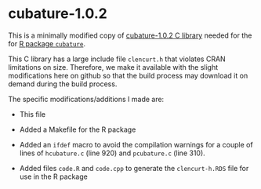 # cubature-1.0.2

This is a minimally modified copy of
[cubature-1.0.2 C library](http://ab-initio.mit.edu/wiki/index.php/Cubature)
needed for the for
[R package `cubature`](https://cran.r-project.org/package=cubature).

This C library has a large include file `clencurt.h` that violates
CRAN limitations on size. Therefore, we make it available with the
slight modifications here on github so that the build process may
download it on demand during the build process.

The specific modifications/additions I made are:

- This file

- Added a Makefile for the R package

- Added an `ifdef` macro to avoid the compilation warnings for a couple
  of lines of `hcubature.c` (line 920) and `pcubature.c` (line 310).

- Added files `code.R` and `code.cpp` to generate the `clencurt-h.RDS`
  file for use in the R package


